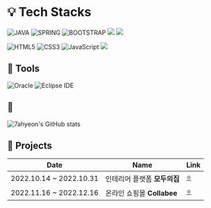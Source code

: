 # :bulb: Tech Stacks
![JAVA](https://img.shields.io/badge/JAVA-007396?style=for-the-badge&logo=java&logoColor=white)
![SPRING](https://img.shields.io/badge/Spring-6DB33F.svg?&style=for-the-badge&logo=Spring&logoColor=white)
![BOOTSTRAP](https://img.shields.io/badge/bootstrap-7952B3?style=for-the-badge&logo=bootstrap&logoColor=white)
<img src="https://img.shields.io/badge/MySQL-4479A1.svg?&style=for-the-badge&logo=MySQL&logoColor=white">
<img src="https://img.shields.io/badge/apache tomcat-F8DC75?style=for-the-badge&logo=apachetomcat&logoColor=white">

![HTML5](https://img.shields.io/badge/HTML5-E34F26.svg?&style=for-the-badge&logo=HTML5&logoColor=white)
![CSS3](https://img.shields.io/badge/CSS3-1572B6.svg?&style=for-the-badge&logo=CSS3&logoColor=white)
![JavaScript](https://img.shields.io/badge/JavaScript-F7DF1E.svg?&style=for-the-badge&logo=JavaScript&logoColor=white)
<img src="https://img.shields.io/badge/jquery-0769AD?style=for-the-badge&logo=jquery&logoColor=white">


## :pencil: Tools
![Oracle](https://img.shields.io/badge/Oracle-F80000.svg?&style=for-the-badge&logo=Oracle&logoColor=white)
![Eclipse IDE](https://img.shields.io/badge/Eclipse%20IDE-2C2255.svg?&style=for-the-badge&logo=Eclipse%20IDE&logoColor=white)

## :key:
![7ahyeon's GitHub stats](https://github-readme-stats.vercel.app/api?username=7ahyeon&show_icons=true&theme=transparent)

## :rocket: Projects
|Date|Name|Link|
|------|---|---|
|2022.10.14 ~ 2022.10.31|인테리어 플랫폼 **모두의집**|[:star:](https://github.com/7ahyeon/house)|
|2022.11.16 ~ 2022.12.16|온라인 쇼핑몰 **Collabee**|[:star:](https://github.com/7ahyeon/CollaBee)|
